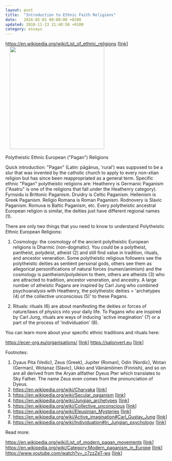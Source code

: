 ```yaml
---
layout: post
title:  "Introduction to Ethnic Faith Religions"
date:   2016-05-01 09:00:00 +0200
updated: 2018-11-23 21:40:58 +0100
category: essays
---
```


https://en.wikipedia.org/wiki/List_of_ethnic_religions [<a href="https://en.wikipedia.org/wiki/List_of_ethnic_religions" rel="nofollow" target="_blank">link</a>]<br /><a href="https://blogger.googleusercontent.com/img/b/R29vZ2xl/AVvXsEhONWOUcgtcxxIk2FgeJGfwqoIoE3YI707mNDC2Cg6IafQitC8IL6TqN5wVu9vc93vJAKeecFALchR1e1ni9jrXtw9NaClOmmQOzQ8Zk2x9WOBJdytvFi9Hv5Cy0v0A_V1_tdRyAqyDEwG4PphV6jFPxArBFvx5j40GfMIyIVdCWERDOKcrUydEsf2EAhQ/s4285/religions.png" style="margin-left: 1em; margin-right: 1em;"><img border="0" data-original-height="4285" data-original-width="3942" height="320" src="https://blogger.googleusercontent.com/img/b/R29vZ2xl/AVvXsEhONWOUcgtcxxIk2FgeJGfwqoIoE3YI707mNDC2Cg6IafQitC8IL6TqN5wVu9vc93vJAKeecFALchR1e1ni9jrXtw9NaClOmmQOzQ8Zk2x9WOBJdytvFi9Hv5Cy0v0A_V1_tdRyAqyDEwG4PphV6jFPxArBFvx5j40GfMIyIVdCWERDOKcrUydEsf2EAhQ/s320/religions.png" width="294" /></a></div><br /><br> 
                                                                                                                                                                  Polytheistic Ethnic European ("Pagan") Religions

Quick introduction: "Pagan" (Latin: pāgānus, 'rural') was supposed to be a slur that was invented by the catholic church to apply to every non-xtian religion but has since been reappropriated as a general term. Specific ethnic "Pagan" polytheistic religions are: Heathenry is Germanic Paganism ("Asatru" is one of the religions that fall under the Heathenry category). Fyrnsidu is Brittonic Paganism. Druidry is Celtic Paganism. Hellenism is Greek Paganism. Religio Romana is Roman Paganism. Rodnovery is Slavic Paganism. Romuva is Baltic Paganism, etc. Every polytheistic ancestral European religion is similar, the deities just have different regional names (1).

There are only two things that you need to know to understand Polytheistic Ethnic European Religions:

1. Cosmology: the cosmology of the ancient polytheistic European religions is Dharmic (non-dogmatic). You could be a polytheist, pantheist, polydeist, atheist (2) and still find value in tradition, rituals, and ancestor veneration. Some polytheistic religious followers see the polytheistic deities as sentient personal gods, others see them as allegorical personifications of natural forces (numen/animism) and the cosmology is pantheism/polydeism to them, others are atheists (3) who are attracted to tradition, ancestor veneration, and ancestry. A large number of atheistic Pagans are inspired by Carl Jung who combined psychoanalysis with Heathenry, the polytheistic deities = 'archetypes (4) of the collective unconscious (5)' to these Pagans.

2. Rituals: rituals (6) are about manifesting the deities or forces of nature/laws of physics into your daily life. To Pagans who are inspired by Carl Jung, rituals are ways of inducing 'active imagination' (7) or a part of the process of 'individuation' (8).
  
You can learn more about your specific ethnic traditions and rituals here:

https://ecer-org.eu/organisations/ [<a href="https://ecer-org.eu/organisations/" rel="nofollow" target="_blank">link</a>]
https://salonvert.eu [<a href="https://salonvert.eu" rel="nofollow" target="_blank">link</a>]

Footnotes:

1. Dyaus Pita (Vedic), Zeus (Greek), Jupiter (Roman), Odin (Nordic), Wotan (German), Wotanaz (Slavic), Ukko and Väinämöinen (Finnish), and so on are all derived from the Aryan allfather Dyeus Pter which translates to Sky Father. The name Zeus even comes from the pronunciation of Dyeus.
2. https://en.wikipedia.org/wiki/Charvaka [<a href="https://en.wikipedia.org/wiki/Charvaka" rel="nofollow" target="_blank">link</a>]
3. https://en.wikipedia.org/wiki/Secular_paganism [<a href="https://en.wikipedia.org/wiki/Secular_paganism" rel="nofollow" target="_blank">link</a>]
4. https://en.wikipedia.org/wiki/Jungian_archetypes [<a href="https://en.wikipedia.org/wiki/Jungian_archetypes" rel="nofollow" target="_blank">link</a>]
5. https://en.wikipedia.org/wiki/Collective_unconscious [<a href="https://en.wikipedia.org/wiki/Collective_unconscious" rel="nofollow" target="_blank">link</a>]
6. https://en.wikipedia.org/wiki/Eleusinian_Mysteries [<a href="https://en.wikipedia.org/wiki/Eleusinian_Mysteries" rel="nofollow" target="_blank">link</a>]
7. https://en.wikipedia.org/wiki/Active_imagination#Carl_Gustav_Jung [<a href="https://en.wikipedia.org/wiki/Active_imagination#Carl_Gustav_Jung" rel="nofollow" target="_blank">link</a>]
8. https://en.wikipedia.org/wiki/Individuation#In_Jungian_psychology [<a href="https://en.wikipedia.org/wiki/Individuation#In_Jungian_psychology" rel="nofollow" target="_blank">link</a>]

Read more:

https://en.wikipedia.org/wiki/List_of_modern_pagan_movements [<a href="https://en.wikipedia.org/wiki/List_of_modern_pagan_movements" rel="nofollow" target="_blank">link</a>]
https://en.wikipedia.org/wiki/Category:Modern_paganism_in_Europe [<a href="https://en.wikipedia.org/wiki/Category:Modern_paganism_in_Europe" rel="nofollow" target="_blank">link</a>]
https://www.youtube.com/watch?v=_c7zzZeT-ws [<a href="https://www.youtube.com/watch?v=_c7zzZeT-ws" rel="nofollow" target="_blank">link</a>]
